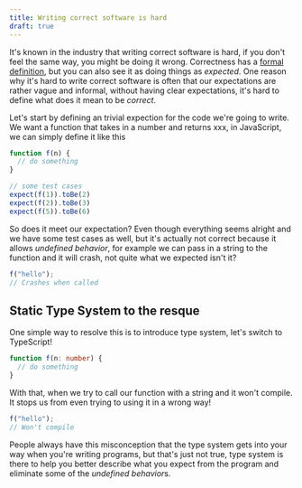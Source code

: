 ```yaml
---
title: Writing correct software is hard
draft: true
---
```


It's known in the industry that writing correct software is hard, if you don't feel the same way, you might be doing it wrong. Correctness has a [formal definition](https://en.wikipedia.org/wiki/Correctness_(computer_science)), but you can also see it as doing things as *expected*. One reason why it's hard to write correct software is often that our expectations are rather vague and informal, without having clear expectations, it's hard to define what does it mean to be *correct*.

Let's start by defining an trivial expection for the code we're going to write. We want a function that takes in a number and returns xxx, in JavaScript, we can simply define it like this
```js
function f(n) {
  // do something
}

// some test cases
expect(f(1)).toBe(2)
expect(f(2)).toBe(3)
expect(f(5)).toBe(6)
```
So does it meet our expectation? Even though everything seems alright and we have some test cases as well, but it's actually not correct because it allows *undefined behavior*, for example we can pass in a string to the function and it will crash, not quite what we expected isn't it?

```js
f("hello");
// Crashes when called
```

## Static Type System to the resque
One simple way to resolve this is to introduce type system, let's switch to TypeScript!
```ts
function f(n: number) {
  // do something
}
```
With that, when we try to call our function with a string and it won't compile. It stops us from even trying to using it in a wrong way!
```ts
f("hello");
// Won't compile
```
People always have this misconception that the type system gets into your way when you're writing programs, but that's just not true, type system is there to help you better describe what you expect from the program and eliminate some of the *undefined behavior*s.
